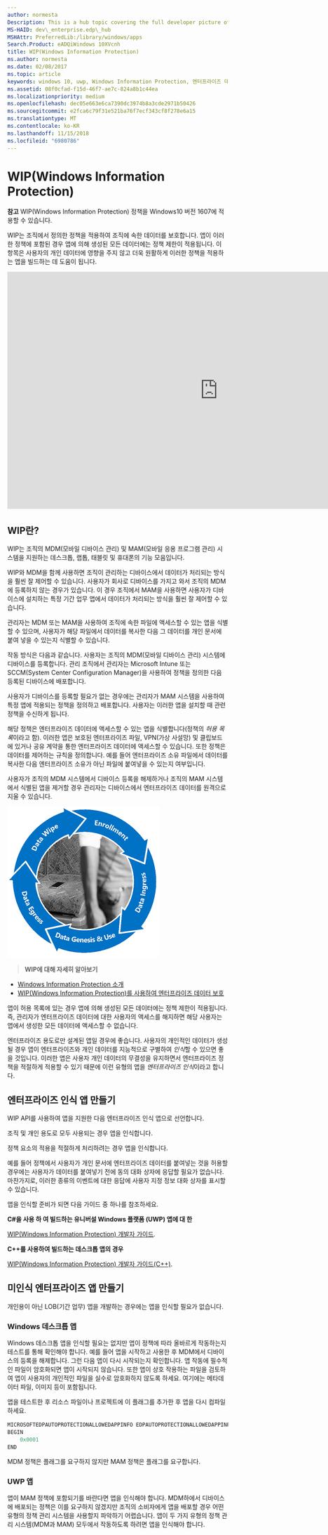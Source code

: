 ```yaml
---
author: normesta
Description: This is a hub topic covering the full developer picture of how Windows Information Protection (WIP) relates to files, buffers, clipboard, networking, background tasks, and data protection under lock.
MS-HAID: dev\_enterprise.edp\_hub
MSHAttr: PreferredLib:/library/windows/apps
Search.Product: eADQiWindows 10XVcnh
title: WIP(Windows Information Protection)
ms.author: normesta
ms.date: 02/08/2017
ms.topic: article
keywords: windows 10, uwp, Windows Information Protection, 엔터프라이즈 데이터, 엔터프라이즈 데이터 보호, edp, 인식 앱
ms.assetid: 08f0cfad-f15d-46f7-ae7c-824a8b1c44ea
ms.localizationpriority: medium
ms.openlocfilehash: dec05e663e6ca7390dc3974b8a3cde2971b50426
ms.sourcegitcommit: e2fca6c79f31e521ba76f7ecf343cf8f278e6a15
ms.translationtype: MT
ms.contentlocale: ko-KR
ms.lasthandoff: 11/15/2018
ms.locfileid: "6980786"
---
```

# <a name="windows-information-protection-wip"></a>WIP(Windows Information Protection)

__참고__ WIP(Windows Information Protection) 정책을 Windows10 버전 1607에 적용할 수 있습니다.

WIP는 조직에서 정의한 정책을 적용하여 조직에 속한 데이터를 보호합니다. 앱이 이러한 정책에 포함된 경우 앱에 의해 생성된 모든 데이터에는 정책 제한이 적용됩니다. 이 항목은 사용자의 개인 데이터에 영향을 주지 않고 더욱 원활하게 이러한 정책을 적용하는 앱을 빌드하는 데 도움이 됩니다.
<iframe src="https://channel9.msdn.com/Blogs/Windows-Development-for-the-Enterprise/Securing-Enterprise-Data-with-Windows-Information-Protection/player" width="960" height="540" allowFullScreen frameBorder="0"></iframe>

## <a name="first-what-is-wip"></a>WIP란?

WIP는 조직의 MDM(모바일 디바이스 관리) 및 MAM(모바일 응용 프로그램 관리) 시스템을 지원하는 데스크톱, 랩톱, 태블릿 및 휴대폰의 기능 모음입니다.

WIP와 MDM을 함께 사용하면 조직이 관리하는 디바이스에서 데이터가 처리되는 방식을 훨씬 잘 제어할 수 있습니다. 사용자가 회사로 디바이스를 가지고 와서 조직의 MDM에 등록하지 않는 경우가 있습니다.  이 경우 조직에서 MAM을 사용하면 사용자가 디바이스에 설치하는 특정 기간 업무 앱에서 데이터가 처리되는 방식을 훨씬 잘 제어할 수 있습니다.

관리자는 MDM 또는 MAM을 사용하여 조직에 속한 파일에 액세스할 수 있는 앱을 식별할 수 있으며, 사용자가 해당 파일에서 데이터를 복사한 다음 그 데이터를 개인 문서에 붙여 넣을 수 있는지 식별할 수 있습니다.

작동 방식은 다음과 같습니다. 사용자는 조직의 MDM(모바일 디바이스 관리) 시스템에 디바이스를 등록합니다. 관리 조직에서 관리자는 Microsoft Intune 또는 SCCM(System Center Configuration Manager)을 사용하여 정책을 정의한 다음 등록된 디바이스에 배포합니다.

사용자가 디바이스를 등록할 필요가 없는 경우에는 관리자가 MAM 시스템을 사용하여 특정 앱에 적용되는 정책을 정의하고 배포합니다. 사용자는 이러한 앱을 설치할 때 관련 정책을 수신하게 됩니다.

해당 정책은 엔터프라이즈 데이터에 액세스할 수 있는 앱을 식별합니다(정책의 *허용 목록*이라고 함). 이러한 앱은 보호된 엔터프라이즈 파일, VPN(가상 사설망) 및 클립보드에 있거나 공유 계약을 통한 엔터프라이즈 데이터에 액세스할 수 있습니다. 또한 정책은 데이터를 제어하는 규칙을 정의합니다. 예를 들어 엔터프라이즈 소유 파일에서 데이터를 복사한 다음 엔터프라이즈 소유가 아닌 파일에 붙여넣을 수 있는지 여부입니다.

사용자가 조직의 MDM 시스템에서 디바이스 등록을 해제하거나 조직의 MAM 시스템에서 식별된 앱을 제거할 경우 관리자는 디바이스에서 엔터프라이즈 데이터를 원격으로 지울 수 있습니다.

![WIP 수명 주기](images/wip-lifecycle.png)

> **WIP에 대해 자세히 알아보기** <br>
* [Windows Information Protection 소개](https://blogs.technet.microsoft.com/windowsitpro/2016/06/29/introducing-windows-information-protection/)
* [WIP(Windows Information Protection)를 사용하여 엔터프라이즈 데이터 보호](https://technet.microsoft.com/library/dn985838(v=vs.85).aspx)

앱이 허용 목록에 있는 경우 앱에 의해 생성된 모든 데이터에는 정책 제한이 적용됩니다. 즉, 관리자가 엔터프라이즈 데이터에 대한 사용자의 액세스를 해지하면 해당 사용자는 앱에서 생성한 모든 데이터에 액세스할 수 없습니다.

엔터프라이즈 용도로만 설계된 앱일 경우에 좋습니다. 사용자의 개인적인 데이터가 생성될 경우 앱이 엔터프라이즈와 개인 데이터를 지능적으로 구별하여 *인식*할 수 있으면 좋을 것입니다. 이러한 앱은 사용자 개인 데이터의 무결성을 유지하면서 엔터프라이즈 정책을 적절하게 적용할 수 있기 때문에 이런 유형의 앱을 *엔터프라이즈 인식*이라고 합니다.

## <a name="create-an-enterprise-enlightened-app"></a>엔터프라이즈 인식 앱 만들기

WIP API를 사용하여 앱을 지원한 다음 엔터프라이즈 인식 앱으로 선언합니다.

조직 및 개인 용도로 모두 사용되는 경우 앱을 인식합니다.

정책 요소의 적용을 적절하게 처리하려는 경우 앱을 인식합니다.

예를 들어 정책에서 사용자가 개인 문서에 엔터프라이즈 데이터를 붙여넣는 것을 허용할 경우에는 사용자가 데이터를 붙여넣기 전에 동의 대화 상자에 응답할 필요가 없습니다. 마찬가지로, 이러한 종류의 이벤트에 대한 응답에 사용자 지정 정보 대화 상자를 표시할 수 있습니다.

앱을 인식할 준비가 되면 다음 가이드 중 하나를 참조하세요.

**C#을 사용 하 여 빌드하는 유니버설 Windows 플랫폼 (UWP) 앱에 대 한**

[WIP(Windows Information Protection) 개발자 가이드](wip-dev-guide.md).

**C++를 사용하여 빌드하는 데스크톱 앱의 경우**

[WIP(Windows Information Protection) 개발자 가이드(C++)](http://go.microsoft.com/fwlink/?LinkId=822192).


## <a name="create-non-enlightened-enterprise-app"></a>미인식 엔터프라이즈 앱 만들기

개인용이 아닌 LOB(기간 업무) 앱을 개발하는 경우에는 앱을 인식할 필요가 없습니다.

### <a name="windows-desktop-apps"></a>Windows 데스크톱 앱
Windows 데스크톱 앱을 인식할 필요는 없지만 앱이 정책에 따라 올바르게 작동하는지 테스트를 통해 확인해야 합니다. 예를 들어 앱을 시작하고 사용한 후 MDM에서 디바이스의 등록을 해제합니다. 그런 다음 앱이 다시 시작되는지 확인합니다. 앱 작동에 필수적인 파일이 암호화되면 앱이 시작되지 않습니다. 또한 앱이 상호 작용하는 파일을 검토하여 앱이 사용자의 개인적인 파일을 실수로 암호화하지 않도록 하세요. 여기에는 메타데이터 파일, 이미지 등이 포함됩니다.

앱을 테스트한 후 리소스 파일이나 프로젝트에 이 플래그를 추가한 후 앱을 다시 컴파일하세요.

```cpp
MICROSOFTEDPAUTOPROTECTIONALLOWEDAPPINFO EDPAUTOPROTECTIONALLOWEDAPPINFOID
BEGIN
    0x0001
END
```
MDM 정책은 플래그를 요구하지 않지만 MAM 정책은 플래그를 요구합니다.

### <a name="uwp-apps"></a>UWP 앱

앱이 MAM 정책에 포함되기를 바란다면 앱을 인식해야 합니다. MDM하에서 디바이스에 배포되는 정책은 이를 요구하지 않겠지만 조직의 소비자에게 앱을 배포할 경우 어떤 유형의 정책 관리 시스템을 사용할지 파악하기 어렵습니다. 앱이 두 가지 유형의 정책 관리 시스템(MDM과 MAM) 모두에서 작동하도록 하려면 앱을 인식해야 합니다.






 

